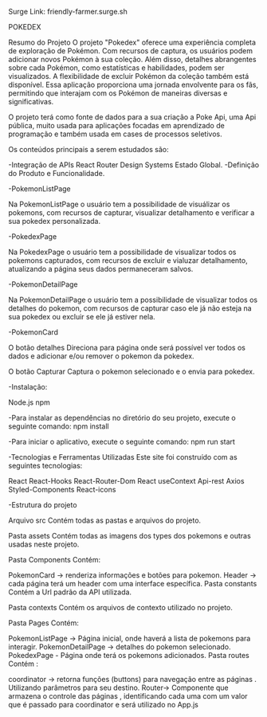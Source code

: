Surge Link:
friendly-farmer.surge.sh

POKEDEX

Resumo do Projeto
O projeto "Pokedex" oferece uma experiência completa de exploração de Pokémon. Com recursos de captura, os usuários podem adicionar novos Pokémon à sua coleção. Além disso, detalhes abrangentes sobre cada Pokémon, como estatísticas e habilidades, podem ser visualizados. A flexibilidade de excluir Pokémon da coleção também está disponível. Essa aplicação proporciona uma jornada envolvente para os fãs, permitindo que interajam com os Pokémon de maneiras diversas e significativas.

O projeto terá como fonte de dados para a sua criação a Poke Api, uma Api pública, muito usada para aplicações focadas em aprendizado de programação e também usada em cases de processos seletivos.

Os conteúdos principais a serem estudados são:

-Integração de APIs React Router Design Systems Estado Global.
-Definição do Produto e Funcionalidade.




-PokemonListPage

Na PokemonListPage o usuário tem a possibilidade de visuálizar os pokemons, com recursos de capturar, visualizar detalhamento e verificar a sua pokedex personalizada.




-PokedexPage

Na PokedexPage o usuário tem a possibilidade de visualizar todos os pokemons capturados, com recursos de excluir e vialuzar detalhamento, atualizando a página seus dados permaneceram salvos.



-PokemonDetailPage

Na PokemonDetailPage o usuário tem a possibilidade de visualizar todos os detalhes do pokemon, com recursos de capturar caso ele já não esteja na sua pokedex ou excluir se ele já estiver nela.




-PokemonCard

O botão detalhes Direciona para página onde será possível ver todos os dados e adicionar e/ou remover o pokemon da pokedex.

O botão Capturar Captura o pokemon selecionado e o envia para pokedex.




-Instalação:

Node.js
npm


-Para instalar as dependências no diretório do seu projeto, execute o seguinte comando:
npm install


-Para iniciar o aplicativo, execute o seguinte comando:
npm run start



-Tecnologias e Ferramentas Utilizadas
Este site foi construído com as seguintes tecnologias:

React
React-Hooks
React-Router-Dom
React useContext
Api-rest
Axios
Styled-Components
React-icons


-Estrutura do projeto


Arquivo src
Contém todas as pastas e arquivos do projeto.

Pasta assets
Contém todas as imagens dos types dos pokemons e outras usadas neste projeto.

Pasta Components
Contém:

PokemonCard -> renderiza informações e botões para pokemon.
Header -> cada página terá um header com uma interface específica.
Pasta constants
Contém a Url padrão da API utilizada.

Pasta contexts
Contém os arquivos de contexto utilizado no projeto.

Pasta Pages
Contém:

PokemonListPage -> Página inicial, onde haverá a lista de pokemons para interagir.
PokemonDetailPage -> detalhes do pokemon selecionado.
PokedexPage - Página onde terá os pokemons adicionados.
Pasta routes
Contém :

coordinator -> retorna funções (buttons) para navegação entre as páginas . Utilizando parâmetros para seu destino.
Router-> Componente que armazena o controle das páginas , identificando cada uma com um valor que é passado para coordinator e será utilizado no App.js